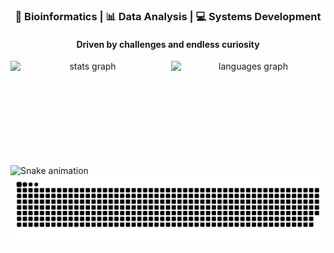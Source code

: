 <h3 align="center">
  🧬 Bioinformatics | 📊 Data Analysis | 💻 Systems Development
</h3>

<h4 align="center">
  Driven by challenges and endless curiosity
</h4>

<div align="center" style="display: flex; flex-wrap: wrap; justify-content: center; gap: 10px;">
  <img src="https://github-readme-stats.vercel.app/api?username=alessandragr&hide_title=false&hide_rank=false&show_icons=true&include_all_commits=true&count_private=true&disable_animations=false&theme=transparent&locale=en&hide_border=false" height="150" alt="stats graph" style="flex: 1 1 45%; max-width: 100%;" />
  <img src="https://github-readme-stats.vercel.app/api/top-langs?username=alessandragr&locale=en&hide_title=false&layout=compact&card_width=320&langs_count=5&theme=transparent&hide_border=false" height="150" alt="languages graph" style="flex: 1 1 45%; max-width: 100%;" />
</div>

<br clear="both">

<img src="https://raw.githubusercontent.com/alessandragr/alessandragr/output/snake.svg" alt="Snake animation" />


<picture>
    <source media="(prefers-color-scheme: dark)" srcset="https://raw.githubusercontent.com/Alessandragr/alessandragr/output/github-contribution-grid-snake-dark.svg">
    <source media="(prefers-color-scheme: light)" srcset="https://raw.githubusercontent.com/Alessandragr/alessandragr/output/github-contribution-grid-snake.svg">
    <img alt="github contribution grid snake animation" src="https://raw.githubusercontent.com/Alessandragr/alessandragr/output/github-contribution-grid-snake.svg">
</picture>
